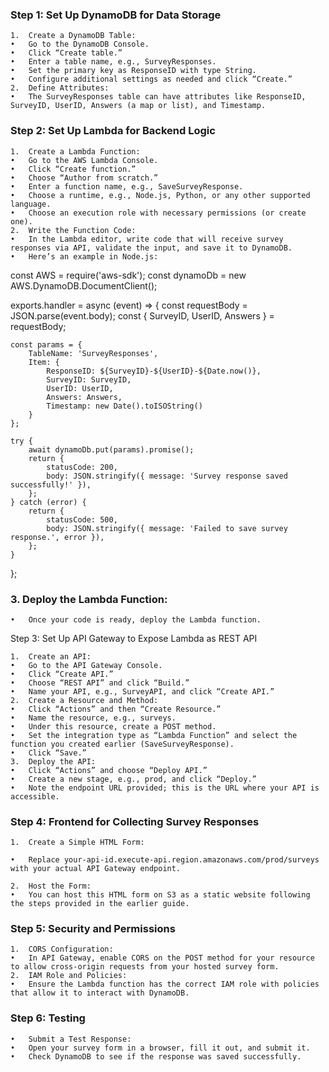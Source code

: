 ### Step 1: Set Up DynamoDB for Data Storage

	1.	Create a DynamoDB Table:
	•	Go to the DynamoDB Console.
	•	Click “Create table.”
	•	Enter a table name, e.g., SurveyResponses.
	•	Set the primary key as ResponseID with type String.
	•	Configure additional settings as needed and click “Create.”
	2.	Define Attributes:
	•	The SurveyResponses table can have attributes like ResponseID, SurveyID, UserID, Answers (a map or list), and Timestamp.

### Step 2: Set Up Lambda for Backend Logic

	1.	Create a Lambda Function:
	•	Go to the AWS Lambda Console.
	•	Click “Create function.”
	•	Choose “Author from scratch.”
	•	Enter a function name, e.g., SaveSurveyResponse.
	•	Choose a runtime, e.g., Node.js, Python, or any other supported language.
	•	Choose an execution role with necessary permissions (or create one).
	2.	Write the Function Code:
	•	In the Lambda editor, write code that will receive survey responses via API, validate the input, and save it to DynamoDB.
	•	Here’s an example in Node.js:

const AWS = require('aws-sdk');
const dynamoDb = new AWS.DynamoDB.DocumentClient();

exports.handler = async (event) => {
    const requestBody = JSON.parse(event.body);
    const { SurveyID, UserID, Answers } = requestBody;

    const params = {
        TableName: 'SurveyResponses',
        Item: {
            ResponseID: ${SurveyID}-${UserID}-${Date.now()},
            SurveyID: SurveyID,
            UserID: UserID,
            Answers: Answers,
            Timestamp: new Date().toISOString()
        }
    };

    try {
        await dynamoDb.put(params).promise();
        return {
            statusCode: 200,
            body: JSON.stringify({ message: 'Survey response saved successfully!' }),
        };
    } catch (error) {
        return {
            statusCode: 500,
            body: JSON.stringify({ message: 'Failed to save survey response.', error }),
        };
    }
};


### 3.	Deploy the Lambda Function:
	•	Once your code is ready, deploy the Lambda function.

Step 3: Set Up API Gateway to Expose Lambda as REST API

	1.	Create an API:
	•	Go to the API Gateway Console.
	•	Click “Create API.”
	•	Choose “REST API” and click “Build.”
	•	Name your API, e.g., SurveyAPI, and click “Create API.”
	2.	Create a Resource and Method:
	•	Click “Actions” and then “Create Resource.”
	•	Name the resource, e.g., surveys.
	•	Under this resource, create a POST method.
	•	Set the integration type as “Lambda Function” and select the function you created earlier (SaveSurveyResponse).
	•	Click “Save.”
	3.	Deploy the API:
	•	Click “Actions” and choose “Deploy API.”
	•	Create a new stage, e.g., prod, and click “Deploy.”
	•	Note the endpoint URL provided; this is the URL where your API is accessible.

### Step 4: Frontend for Collecting Survey Responses

	1.	Create a Simple HTML Form:
	
	•	Replace your-api-id.execute-api.region.amazonaws.com/prod/surveys with your actual API Gateway endpoint.

	2.	Host the Form:
	•	You can host this HTML form on S3 as a static website following the steps provided in the earlier guide.

### Step 5: Security and Permissions

	1.	CORS Configuration:
	•	In API Gateway, enable CORS on the POST method for your resource to allow cross-origin requests from your hosted survey form.
	2.	IAM Role and Policies:
	•	Ensure the Lambda function has the correct IAM role with policies that allow it to interact with DynamoDB.

### Step 6: Testing

	•	Submit a Test Response:
	•	Open your survey form in a browser, fill it out, and submit it.
	•	Check DynamoDB to see if the response was saved successfully.

